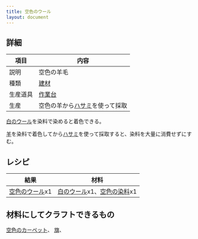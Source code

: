 ```yaml
---
title: 空色のウール
layout: document
---
```

## 詳細

|項目|内容|
|---|---|
|説明|空色の羊毛|
|種類|[建材](建材)|
|生産道具|[作業台](作業台)|
|生産|空色の羊から[ハサミ](ハサミ)を使って採取|

[白のウール](白のウール)を染料で染めると着色できる。

[羊](羊)を染料で着色してから[ハサミ](ハサミ)を使って採取すると、染料を大量に消費せずにすむ。

## レシピ

|結果|材料|
|---|---|
|[空色のウール](空色のウール)x1|[白のウール](白のウール)x1、[空色の染料](空色の染料)x1|

## 材料にしてクラフトできるもの

[空色のカーペット](空色のカーペット)、
[旗](旗)、

